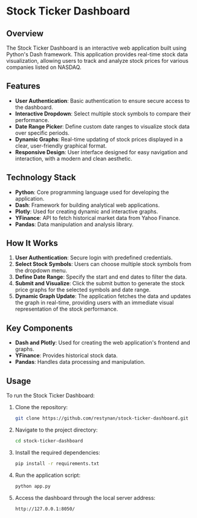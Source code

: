 # Stock Ticker Dashboard

## Overview

The Stock Ticker Dashboard is an interactive web application built using Python's Dash framework. This application provides real-time stock data visualization, allowing users to track and analyze stock prices for various companies listed on NASDAQ.

## Features

- **User Authentication**: Basic authentication to ensure secure access to the dashboard.
- **Interactive Dropdown**: Select multiple stock symbols to compare their performance.
- **Date Range Picker**: Define custom date ranges to visualize stock data over specific periods.
- **Dynamic Graphs**: Real-time updating of stock prices displayed in a clear, user-friendly graphical format.
- **Responsive Design**: User interface designed for easy navigation and interaction, with a modern and clean aesthetic.

## Technology Stack

- **Python**: Core programming language used for developing the application.
- **Dash**: Framework for building analytical web applications.
- **Plotly**: Used for creating dynamic and interactive graphs.
- **YFinance**: API to fetch historical market data from Yahoo Finance.
- **Pandas**: Data manipulation and analysis library.

## How It Works

1. **User Authentication**: Secure login with predefined credentials.
2. **Select Stock Symbols**: Users can choose multiple stock symbols from the dropdown menu.
3. **Define Date Range**: Specify the start and end dates to filter the data.
4. **Submit and Visualize**: Click the submit button to generate the stock price graphs for the selected symbols and date range.
5. **Dynamic Graph Update**: The application fetches the data and updates the graph in real-time, providing users with an immediate visual representation of the stock performance.

## Key Components

- **Dash and Plotly**: Used for creating the web application's frontend and graphs.
- **YFinance**: Provides historical stock data.
- **Pandas**: Handles data processing and manipulation.

## Usage

To run the Stock Ticker Dashboard:

1. Clone the repository:
   ```bash
   git clone https://github.com/restynan/stock-ticker-dashboard.git

2. Navigate to the project directory:
   ```bash
   cd stock-ticker-dashboard

3. Install the required dependencies:
   ```bash
   pip install -r requirements.txt

4. Run the application script:
   ```bash
   python app.py

5. Access the dashboard through the local server address:
   ```bash
   http://127.0.0.1:8050/
